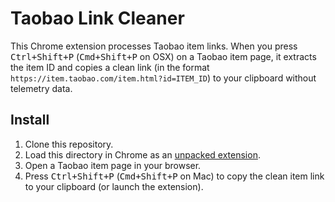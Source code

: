# Taobao Link Cleaner

This Chrome extension processes Taobao item links. When you press <kbd>Ctrl+Shift+P</kbd> (<kbd>Cmd+Shift+P</kbd> on OSX) on a Taobao item page, it extracts the item ID and copies a clean link (in the format `https://item.taobao.com/item.html?id=ITEM_ID`) to your clipboard without telemetry data.

## Install

1. Clone this repository.
2. Load this directory in Chrome as an [unpacked extension](https://developer.chrome.com/docs/extensions/mv3/getstarted/development-basics/#load-unpacked).
3. Open a Taobao item page in your browser.
4. Press <kbd>Ctrl+Shift+P</kbd> (<kbd>Cmd+Shift+P</kbd> on Mac) to copy the clean item link to your clipboard (or launch the extension).
